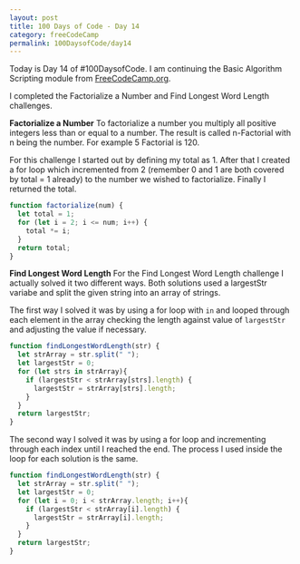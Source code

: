 ```yaml
---
layout: post
title: 100 Days of Code - Day 14
category: freeCodeCamp
permalink: 100DaysofCode/day14
---
```


Today is Day 14 of #100DaysofCode. I am continuing the Basic Algorithm Scripting module from [FreeCodeCamp.org](https://freecodecamp.org).

I completed the Factorialize a Number and Find Longest Word Length challenges.

**Factorialize a Number**
To factorialize a number you multiply all positive integers less than or equal to a number. The result is called n-Factorial with n being the number. For example 5 Factorial is 120.

For this challenge I started out by defining my total as 1. After that I created a for loop which incremented from 2 (remember 0 and 1 are both covered by total = 1 already) to the number we wished to factorialize. Finally I returned the total. 

```JavaScript
function factorialize(num) {
  let total = 1;
  for (let i = 2; i <= num; i++) {
    total *= i;
  }
  return total;
}
```

**Find Longest Word Length**
For the Find Longest Word Length challenge I actually solved it two different ways. Both solutions used a largestStr variabe and split the given string into an array of strings.

The first way I solved it was by using a for loop with `in` and looped through each element in the array checking the length against value of `largestStr` and adjusting the value if necessary.

```JavaScript
function findLongestWordLength(str) {
  let strArray = str.split(" ");
  let largestStr = 0;
  for (let strs in strArray){
    if (largestStr < strArray[strs].length) {
      largestStr = strArray[strs].length;
    }
  }
  return largestStr;
}
```

The second way I solved it was by using a for loop and incrementing through each
index until I reached the end. The process I used inside the loop for each solution is the same.

```JavaScript
function findLongestWordLength(str) {
  let strArray = str.split(" ");
  let largestStr = 0;
  for (let i = 0; i < strArray.length; i++){
    if (largestStr < strArray[i].length) {
      largestStr = strArray[i].length;
    }
  }
  return largestStr;
}
```
